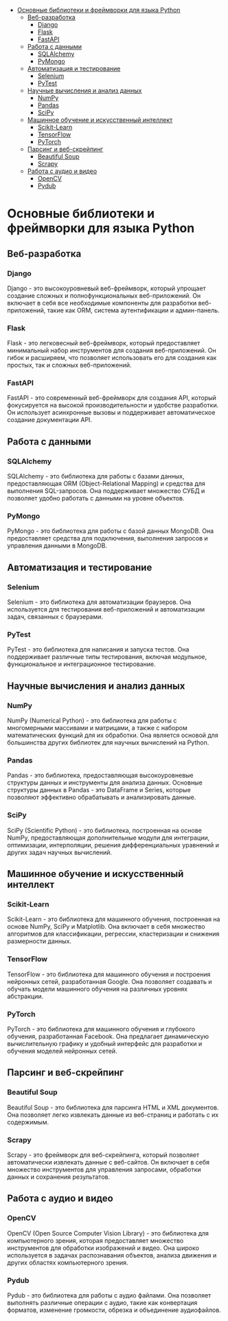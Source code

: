 <!-- TOC -->
* [Основные библиотеки и фреймворки для языка Python](#основные-библиотеки-и-фреймворки-для-языка-python)
  * [Веб-разработка](#веб-разработка)
    * [Django](#django)
    * [Flask](#flask)
    * [FastAPI](#fastapi)
  * [Работа с данными](#работа-с-данными)
    * [SQLAlchemy](#sqlalchemy)
    * [PyMongo](#pymongo)
  * [Автоматизация и тестирование](#автоматизация-и-тестирование)
    * [Selenium](#selenium)
    * [PyTest](#pytest)
  * [Научные вычисления и анализ данных](#научные-вычисления-и-анализ-данных)
    * [NumPy](#numpy)
    * [Pandas](#pandas)
    * [SciPy](#scipy)
  * [Машинное обучение и искусственный интеллект](#машинное-обучение-и-искусственный-интеллект)
    * [Scikit-Learn](#scikit-learn)
    * [TensorFlow](#tensorflow)
    * [PyTorch](#pytorch)
  * [Парсинг и веб-скрейпинг](#парсинг-и-веб-скрейпинг)
    * [Beautiful Soup](#beautiful-soup)
    * [Scrapy](#scrapy)
  * [Работа с аудио и видео](#работа-с-аудио-и-видео)
    * [OpenCV](#opencv)
    * [Pydub](#pydub)
<!-- TOC -->

# Основные библиотеки и фреймворки для языка Python

## Веб-разработка

### Django
Django - это высокоуровневый веб-фреймворк, который упрощает создание сложных и полнофункциональных веб-приложений. Он включает в себя все необходимые компоненты для разработки веб-приложений, такие как ORM, система аутентификации и админ-панель.

### Flask
Flask - это легковесный веб-фреймворк, который предоставляет минимальный набор инструментов для создания веб-приложений. Он гибок и расширяем, что позволяет использовать его для создания как простых, так и сложных веб-приложений.

### FastAPI
FastAPI - это современный веб-фреймворк для создания API, который фокусируется на высокой производительности и удобстве разработки. Он использует асинхронные вызовы и поддерживает автоматическое создание документации API.

## Работа с данными

### SQLAlchemy
SQLAlchemy - это библиотека для работы с базами данных, предоставляющая ORM (Object-Relational Mapping) и средства для выполнения SQL-запросов. Она поддерживает множество СУБД и позволяет удобно работать с данными на уровне объектов.

### PyMongo
PyMongo - это библиотека для работы с базой данных MongoDB. Она предоставляет средства для подключения, выполнения запросов и управления данными в MongoDB.

## Автоматизация и тестирование

### Selenium
Selenium - это библиотека для автоматизации браузеров. Она используется для тестирования веб-приложений и автоматизации задач, связанных с браузерами.

### PyTest
PyTest - это библиотека для написания и запуска тестов. Она поддерживает различные типы тестирования, включая модульное, функциональное и интеграционное тестирование.

## Научные вычисления и анализ данных

### NumPy
NumPy (Numerical Python) - это библиотека для работы с многомерными массивами и матрицами, а также с набором математических функций для их обработки. Она является основой для большинства других библиотек для научных вычислений на Python.

### Pandas
Pandas - это библиотека, предоставляющая высокоуровневые структуры данных и инструменты для анализа данных. Основные структуры данных в Pandas - это DataFrame и Series, которые позволяют эффективно обрабатывать и анализировать данные.

### SciPy
SciPy (Scientific Python) - это библиотека, построенная на основе NumPy, предоставляющая дополнительные модули для интеграции, оптимизации, интерполяции, решения дифференциальных уравнений и других задач научных вычислений.

## Машинное обучение и искусственный интеллект

### Scikit-Learn
Scikit-Learn - это библиотека для машинного обучения, построенная на основе NumPy, SciPy и Matplotlib. Она включает в себя множество алгоритмов для классификации, регрессии, кластеризации и снижения размерности данных.

### TensorFlow
TensorFlow - это библиотека для машинного обучения и построения нейронных сетей, разработанная Google. Она позволяет создавать и обучать модели машинного обучения на различных уровнях абстракции.

### PyTorch
PyTorch - это библиотека для машинного обучения и глубокого обучения, разработанная Facebook. Она предлагает динамическую вычислительную графику и удобный интерфейс для разработки и обучения моделей нейронных сетей.

## Парсинг и веб-скрейпинг

### Beautiful Soup
Beautiful Soup - это библиотека для парсинга HTML и XML документов. Она позволяет легко извлекать данные из веб-страниц и работать с их содержимым.

### Scrapy
Scrapy - это фреймворк для веб-скрейпинга, который позволяет автоматически извлекать данные с веб-сайтов. Он включает в себя множество инструментов для управления запросами, обработки данных и сохранения результатов.

## Работа с аудио и видео

### OpenCV
OpenCV (Open Source Computer Vision Library) - это библиотека для компьютерного зрения, которая предоставляет множество инструментов для обработки изображений и видео. Она широко используется в задачах распознавания объектов, анализа движения и других областях компьютерного зрения.

### Pydub
Pydub - это библиотека для работы с аудио файлами. Она позволяет выполнять различные операции с аудио, такие как конвертация форматов, изменение громкости, обрезка и объединение аудиофайлов.